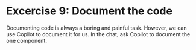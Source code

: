 
# Excercise 9: Document the code

Documenting code is always a boring and painful task. However, we can use Copilot to document it for us. In the chat, ask Copilot to document the one component.

